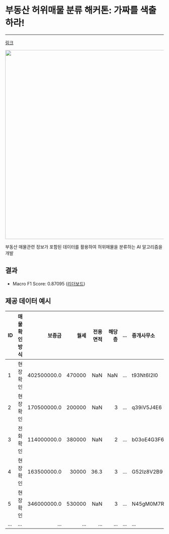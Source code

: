 # 부동산 허위매물 분류 해커톤: 가짜를 색출하라!
---
[링크](https://dacon.io/competitions/official/236439/overview/description)

<img src="https://velog.velcdn.com/images/choikwangil/post/4bd718b8-db84-4f98-9a68-932984c7d444/image.png" width="600px"/>

부동산 매물관련 정보가 포함된 데이터를 활용하여 허위매물을 분류하는 AI 알고리즘을 개발

## 결과
- Macro F1 Score: 0.87095 ([리더보드](https://dacon.io/competitions/official/236439/leaderboard))

## 제공 데이터 예시

|ID| 매물확인방식 | 보증금        | 월세   | 전용면적 | 해당층 | ... | 중개사무소  | 게재일     | 허위매물여부 |
|--|:------------|-------------:|------:|--------:|------:|:---------:|:---------|:--------:|:---------:|
|1| 현장확인    | 402500000.0  | 470000 |   NaN   |   NaN |...| t93Nt6I2I0 | 2024-10-09 | 0 |
|2| 현장확인    | 170500000.0  | 200000 |   NaN   |   3   |...| q39iV5J4E6 | 2024-12-26 | 0 |
|3| 전화확인    | 114000000.0  | 380000 |   NaN   |   2   |...| b03oE4G3F6 | 2024-11-28 | 0 |
|4| 현장확인    | 163500000.0  |  30000 |  36.3   |   3   |...| G52Iz8V2B9 | 2024-11-26 | 0 |
|5| 현장확인    | 346000000.0  | 530000 |   NaN   |   3   |...| N45gM0M7R0 | 2024-06-25 | 1 |
|...|...|...|...|...|...|...|...|...|...|
